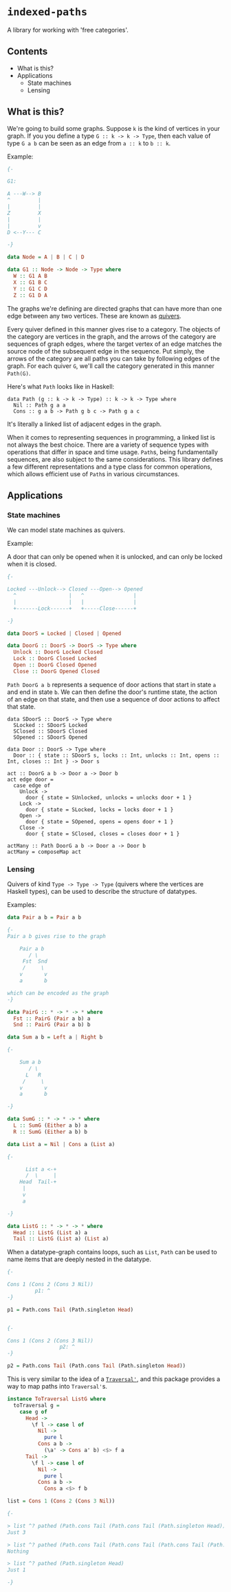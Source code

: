 # `indexed-paths`

A library for working with 'free categories'.

## Contents

* What is this?
* Applications
    * State machines
    * Lensing

## What is this?

We're going to build some graphs. Suppose `k` is the kind of vertices in your
graph. If you you define a type `G :: k -> k -> Type`, then each value of type
`G a b` can be seen as an edge from `a :: k` to `b :: k`.

Example:

```haskell
{-

G1:

A ---W--> B
^         |
|         |
Z         X
|         |
|         v
D <--Y--- C

-}

data Node = A | B | C | D

data G1 :: Node -> Node -> Type where
  W :: G1 A B
  X :: G1 B C
  Y :: G1 C D
  Z :: G1 D A
```

The graphs we're defining are directed graphs that can have
more than one edge between any two vertices. These are known as
[quivers](https://en.wikipedia.org/wiki/Quiver_(mathematics)).

Every quiver defined in this manner gives rise to a category.
The objects of the category are vertices in the graph, and the
arrows of the category are sequences of graph edges, where the
target vertex of an edge matches the source node of the subsequent
edge in the sequence. Put simply, the arrows of the category are all
paths you can take by following edges of the graph. For each quiver `G`,
we'll call the category generated in this manner `Path(G)`.

Here's what `Path` looks like in Haskell:

```
data Path (g :: k -> k -> Type) :: k -> k -> Type where
  Nil :: Path g a a
  Cons :: g a b -> Path g b c -> Path g a c
```

It's literally a linked list of adjacent edges in the graph.

When it comes to representing sequences in programming, a linked list
is not always the best choice. There are a variety of sequence types with
operations that differ in space and time usage. `Path`s, being fundamentally
sequences, are also subject to the same considerations. This library defines
a few different representations and a type class for common operations, which 
allows efficient use of `Path`s in various circumstances.

## Applications

### State machines

We can model state machines as quivers.

Example:

A door that can only be opened when it is unlocked,
and can only be locked when it is closed.

```haskell
{-

Locked ---Unlock--> Closed ---Open--> Opened
  ^                 |   ^                |
  |                 |   |                |
  +-------Lock------+   +-----Close------+

-}

data DoorS = Locked | Closed | Opened

data DoorG :: DoorS -> DoorS -> Type where
  Unlock :: DoorG Locked Closed
  Lock :: DoorG Closed Locked
  Open :: DoorG Closed Opened
  Close :: DoorG Opened Closed
```

`Path DoorG a b` represents a sequence of door actions that
start in state `a` and end in state `b`. We can then define the
door's runtime state, the action of an edge on that state,
and then use a sequence of door actions to affect that state.

```
data SDoorS :: DoorS -> Type where
  SLocked :: SDoorS Locked
  SClosed :: SDoorS Closed
  SOpened :: SDoorS Opened
  
data Door :: DoorS -> Type where
  Door :: { state :: SDoorS s, locks :: Int, unlocks :: Int, opens :: Int, closes :: Int } -> Door s
  
act :: DoorG a b -> Door a -> Door b
act edge door =
  case edge of
    Unlock ->
      door { state = SUnlocked, unlocks = unlocks door + 1 }
    Lock ->
      door { state = SLocked, locks = locks door + 1 }
    Open ->
      door { state = SOpened, opens = opens door + 1 }
    Close ->
      door { state = SClosed, closes = closes door + 1 }
      
actMany :: Path DoorG a b -> Door a -> Door b
actMany = composeMap act
```

### Lensing

Quivers of kind `Type -> Type -> Type` (quivers where the vertices are Haskell types),
can be used to describe the structure of datatypes.

Examples:

```haskell
data Pair a b = Pair a b

{-
Pair a b gives rise to the graph

    Pair a b
       / \
     Fst  Snd
     /     \
    v       v
    a       b

which can be encoded as the graph
-}

data PairG :: * -> * -> * where
  Fst :: PairG (Pair a b) a
  Snd :: PairG (Pair a b) b
```

```haskell
data Sum a b = Left a | Right b

{-

    Sum a b
       / \
      L   R
     /     \
    v       v
    a       b

-}

data SumG :: * -> * -> * where
  L :: SumG (Either a b) a
  R :: SumG (Either a b) b
```

```haskell
data List a = Nil | Cons a (List a)

{-

      List a <-+
      /  \     |
    Head  Tail-+
     |     
     v       
     a       

-}

data ListG :: * -> * -> * where
  Head :: ListG (List a) a
  Tail :: ListG (List a) (List a)
```

When a datatype-graph contains loops, such as `List`, `Path` can be used
to name items that are deeply nested in the datatype.

```haskell
{-

Cons 1 (Cons 2 (Cons 3 Nil))
         p1: ^
-}

p1 = Path.cons Tail (Path.singleton Head)


{-

Cons 1 (Cons 2 (Cons 3 Nil))
                 p2: ^
-}

p2 = Path.cons Tail (Path.cons Tail (Path.singleton Head))
```

This is very similar to the idea of a 
[`Traversal'`](https://hackage.haskell.org/package/lens-5.0.1/docs/Control-Lens-Traversal.html#t:Traversal-39-),
and this package provides a way to map paths into `Traversal'`s.

```haskell
instance ToTraversal ListG where
  toTraversal g =
    case g of
      Head ->
        \f l -> case l of
          Nil ->
            pure l
          Cons a b ->
            (\a' -> Cons a' b) <$> f a
      Tail ->
        \f l -> case l of
          Nil ->
            pure l
          Cons a b ->
            Cons a <$> f b

list = Cons 1 (Cons 2 (Cons 3 Nil))

{-

> list ^? pathed (Path.cons Tail (Path.cons Tail (Path.singleton Head)))
Just 3

> list ^? pathed (Path.cons Tail (Path.cons Tail (Path.cons Tail (Path.singleton Head))))
Nothing

> list ^? pathed (Path.singleton Head)
Just 1

-}
```